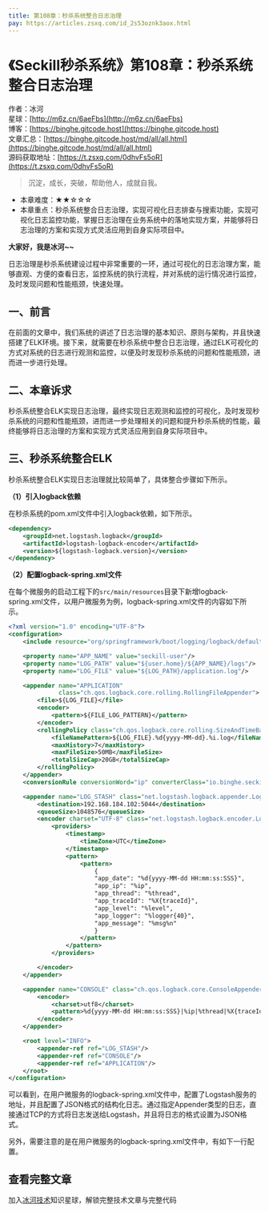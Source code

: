 ```yaml
---
title: 第108章：秒杀系统整合日志治理
pay: https://articles.zsxq.com/id_2s53oznk3aox.html
---
```


# 《Seckill秒杀系统》第108章：秒杀系统整合日志治理

作者：冰河
<br/>星球：[http://m6z.cn/6aeFbs](http://m6z.cn/6aeFbs)
<br/>博客：[https://binghe.gitcode.host](https://binghe.gitcode.host)
<br/>文章汇总：[https://binghe.gitcode.host/md/all/all.html](https://binghe.gitcode.host/md/all/all.html)
<br/>源码获取地址：[https://t.zsxq.com/0dhvFs5oR](https://t.zsxq.com/0dhvFs5oR)

> 沉淀，成长，突破，帮助他人，成就自我。

* 本章难度：★★☆☆☆
* 本章重点：秒杀系统整合日志治理，实现可视化日志排查与搜索功能，实现可视化日志监控功能，掌握日志治理在业务系统中的落地实现方案，并能够将日志治理的方案和实现方式灵活应用到自身实际项目中。

**大家好，我是冰河~~**

日志治理是秒杀系统建设过程中非常重要的一环，通过可视化的日志治理方案，能够直观、方便的查看日志，监控系统的执行流程，并对系统的运行情况进行监控，及时发现问题和性能瓶颈，快速处理。

## 一、前言

在前面的文章中，我们系统的讲述了日志治理的基本知识、原则与架构，并且快速搭建了ELK环境。接下来，就需要在秒杀系统中整合日志治理，通过ELK可视化的方式对系统的日志进行观测和监控，以便及时发现秒杀系统的问题和性能瓶颈，进而进一步进行处理。

## 二、本章诉求

秒杀系统整合ELK实现日志治理，最终实现日志观测和监控的可视化，及时发现秒杀系统的问题和性能瓶颈，进而进一步处理相关的问题和提升秒杀系统的性能，最终能够将日志治理的方案和实现方式灵活应用到自身实际项目中。

## 三、秒杀系统整合ELK

秒杀系统整合ELK实现日志治理就比较简单了，具体整合步骤如下所示。

**（1）引入logback依赖**

在秒杀系统的pom.xml文件中引入logback依赖，如下所示。

```xml
<dependency>
    <groupId>net.logstash.logback</groupId>
    <artifactId>logstash-logback-encoder</artifactId>
    <version>${logstash-logback.version}</version>
</dependency>
```

**（2）配置logback-spring.xml文件**

在每个微服务的启动工程下的`src/main/resources`目录下新增logback-spring.xml文件，以用户微服务为例，logback-spring.xml文件的内容如下所示。

```xml
<?xml version="1.0" encoding="UTF-8"?>
<configuration>
    <include resource="org/springframework/boot/logging/logback/defaults.xml"/>

    <property name="APP_NAME" value="seckill-user"/>
    <property name="LOG_PATH" value="${user.home}/${APP_NAME}/logs"/>
    <property name="LOG_FILE" value="${LOG_PATH}/application.log"/>

    <appender name="APPLICATION"
              class="ch.qos.logback.core.rolling.RollingFileAppender">
        <file>${LOG_FILE}</file>
        <encoder>
            <pattern>${FILE_LOG_PATTERN}</pattern>
        </encoder>
        <rollingPolicy class="ch.qos.logback.core.rolling.SizeAndTimeBasedRollingPolicy">
            <fileNamePattern>${LOG_FILE}.%d{yyyy-MM-dd}.%i.log</fileNamePattern>
            <maxHistory>7</maxHistory>
            <maxFileSize>50MB</maxFileSize>
            <totalSizeCap>20GB</totalSizeCap>
        </rollingPolicy>
    </appender>
    <conversionRule conversionWord="ip" converterClass="io.binghe.seckill.common.utils.ip.IPConverterConfig" />

    <appender name="LOG_STASH" class="net.logstash.logback.appender.LogstashTcpSocketAppender">
        <destination>192.168.184.102:5044</destination>
        <queueSize>1048576</queueSize>
        <encoder charset="UTF-8" class="net.logstash.logback.encoder.LoggingEventCompositeJsonEncoder">
            <providers>
                <timestamp>
                    <timeZone>UTC</timeZone>
                </timestamp>
                <pattern>
                    <pattern>
                        {
                        "app_date": "%d{yyyy-MM-dd HH:mm:ss:SSS}",
                        "app_ip": "%ip",
                        "app_thread": "%thread",
                        "app_traceId": "%X{traceId}",
                        "app_level": "%level",
                        "app_logger": "%logger{40}",
                        "app_message": "%msg%n"
                        }
                    </pattern>
                </pattern>
            </providers>

        </encoder>
    </appender>

    <appender name="CONSOLE" class="ch.qos.logback.core.ConsoleAppender">
        <encoder>
            <charset>utf8</charset>
            <pattern>%d{yyyy-MM-dd HH:mm:ss:SSS}|%ip|%thread|%X{traceId}|%level|%logger{36}|%msg%n</pattern>
        </encoder>
    </appender>

    <root level="INFO">
        <appender-ref ref="LOG_STASH"/>
        <appender-ref ref="CONSOLE"/>
        <appender-ref ref="APPLICATION"/>
    </root>
</configuration>
```

可以看到，在用户微服务的logback-spring.xml文件中，配置了Logstash服务的地址，并且配置了JSON格式的结构化日志。通过指定Appender类型的日志，直接通过TCP的方式将日志发送给Logstash，并且将日志的格式设置为JSON格式。

另外，需要注意的是在用户微服务的logback-spring.xml文件中，有如下一行配置。

## 查看完整文章

加入[冰河技术](http://m6z.cn/6aeFbs)知识星球，解锁完整技术文章与完整代码